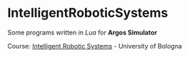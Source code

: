 # IntelligentRoboticSystems

Some programs written in *Lua* for **Argos Simulator**

Course: [Intelligent Robotic Systems](https://www.unibo.it/en/teaching/course-unit-catalogue/course-unit/2022/447106) - University of Bologna
